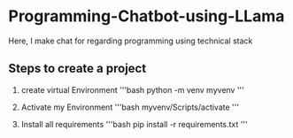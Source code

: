 # Programming-Chatbot-using-LLama
Here, I make chat for regarding programming using technical stack


## Steps to create a project 

1. create virtual Environment 
'''bash
python -m venv myvenv 
'''

2. Activate my Environment
'''bash
myvenv/Scripts/activate
'''
3. Install all requirements
'''bash
pip install -r requirements.txt
'''